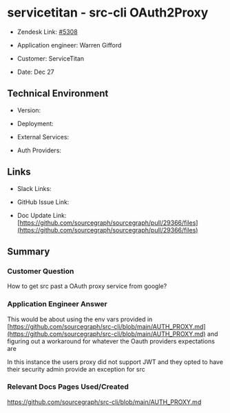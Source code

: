 

# servicetitan - src-cli OAuth2Proxy <!-- Ticket Title  Hint: include keywords to make it searchable -->



- Zendesk Link: [#5308](https://sourcegraph.zendesk.com/agent/tickets/5308)

- Application engineer: Warren Gifford

- Customer: ServiceTitan <!-- Redact if this contains personally identifying information -->

- Date: Dec 27


<!-- Data populated from integration, speak to Ben Gordon or Michael Bali if not working -->

<!-- During Internal team trial, fill missing data manually (we are waiting for all data to sync) -->



## Technical Environment

- Version: ​

- Deployment:

- External Services:

- Auth Providers:





## Links
<!-- Data for application engineer manual entry -->
- Slack Links:

- GitHub Issue Link:

- Doc Update Link: [https://github.com/sourcegraph/sourcegraph/pull/29366/files](https://github.com/sourcegraph/sourcegraph/pull/29366/files)



## Summary

### Customer Question

How to get src past a OAuth proxy service from google?


### Application Engineer Answer

This would be about using the env vars provided in [https://github.com/sourcegraph/src-cli/blob/main/AUTH_PROXY.md](https://github.com/sourcegraph/src-cli/blob/main/AUTH_PROXY.md) and figuring out a workaround for whatever the Oauth providers expectations are 

In this instance the users proxy did not support JWT and they opted to have their security admin provide an exception for src



### Relevant Docs Pages Used/Created
https://github.com/sourcegraph/src-cli/blob/main/AUTH_PROXY.md


<!-- Once complete, upload a copy to https://github.com/sourcegraph/support-tools-internal/tree/main/resolved-tickets as a .md file -->
<!-- Name the file 5308.md -->
